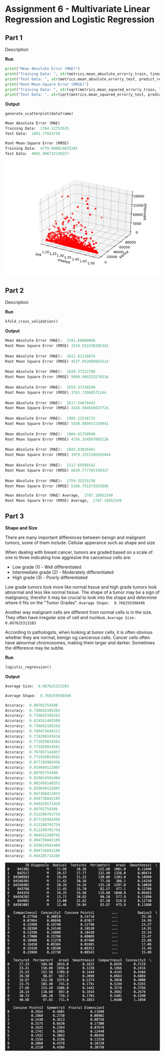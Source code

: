 # Assignment 6 - Multivariate Linear Regression and Logistic Regression

## Part 1

Description

__Run__

```python
print("Mean Absolute Error (MAE)")
print("Training Data: ", str(metrics.mean_absolute_error(y_train, linear_regr.predict(x_and_z_train))))
print("Test Data: ", str(metrics.mean_absolute_error(y_test, predict_regr)))
print("Root-Mean-Square Error (RMSE)")
print("Training Data: ", str(sqrt(metrics.mean_squared_error(y_train, linear_regr.predict(x_and_z_train)))))
print("Test Data: ", str(sqrt(metrics.mean_squared_error(y_test, predict_regr))))
```

__Output__

```python
generate_scatterplot(dataframe)
```

```python
Mean Absolute Error (MAE)
Training Data:  1764.12753535
Test Data:  1881.77653759
```

```python
Root-Mean-Square Error (RMSE)
Training Data:  4770.080814835201
Test Data:  4802.906732149257
```

![Text](https://github.com/HakimiX/BusinessIntelligence/blob/master/Assignment6/model/scatterplot.png)

## Part 2

Description

__Run__

```python
kfold_cross_validation()
```

__Output__

```python
Mean Absolute Error (MAE):  1591.68000068
Root Mean Square Error (RMSE) 3334.552249265342

Mean Absolute Error (MAE):  1812.81216074
Root Mean Square Error (RMSE) 4527.852669954314

Mean Absolute Error (MAE):  1820.37222788
Root Mean Square Error (RMSE) 5096.989223276516

Mean Absolute Error (MAE):  1659.37330299
Root Mean Square Error (RMSE) 3761.72868571144

Mean Absolute Error (MAE):  1617.54678443
Root Mean Square Error (RMSE) 4336.504650837724

Mean Absolute Error (MAE):  1985.21536731
Root Mean Square Error (RMSE) 5430.989457210941

Mean Absolute Error (MAE):  1904.01750946
Root Mean Square Error (RMSE) 4756.354507065226

Mean Absolute Error (MAE):  1603.83026461
Root Mean Square Error (RMSE) 3979.3357206926044

Mean Absolute Error (MAE):  2117.69508541
Root Mean Square Error (RMSE) 6639.777765199327

Mean Absolute Error (MAE):  1759.35255138
Root Mean Square Error (RMSE) 5186.751373833896
```

```python
Mean Absolute Error (MAE) Average,  1787.18952549
Root Mean Square Error (RMSE) Average,  1787.18952549
```

## Part 3

__Shape and Size__

There are many important differences between benign and malignant tumors, some of them include: Cellular apperance such as shape and size

When dealing with breast cancer, tumors are graded based on a scale of one to three indicating how aggresive the cancerous cells are:
* Low grade (1) - Well differentiated
* Intermediate grade (2) - Moderately differentiated
* High grade (3) - Poorly differentiated 

Low grade tumors look more like normal tissue and high grade tumors look abnormal and less like normal tissue. The shape of a tumor may be a sign of malignancy, therefor it may be crucial to look into the shape and determine where it fits on the "Tumor Grades". `Average Shape:  0.766259398496`

Another way malignant cells are different from normal cells is in the size. They often have irregular size of cell and nucleus. `Average Size:  0.887625313283`

According to pathologsts, when looking at tumor cells, it is often obvious whether they are normal, benign og cancerous cells. Cancer cells often have abnormal chromosomes, making them larger and darker. Sometimes the difference may be subtle. 

__Run__

```python
logistic_regression()
```

__Output__

```python
Average Size:  0.887625313283
```

```python
Average Shape:  0.766259398496
```

```python
Accuracy:  0.80701754386
Accuracy:  0.736842105263
Accuracy:  0.736842105263
Accuracy:  0.824561403509
Accuracy:  0.736842105263
Accuracy:  0.789473684211
Accuracy:  0.719298245614
Accuracy:  0.771929824561
Accuracy:  0.771929824561
Accuracy:  0.767857142857
Accuracy:  0.771929824561
Accuracy:  0.877192982456
Accuracy:  0.859649122807
Accuracy:  0.80701754386
Accuracy:  0.929824561404
Accuracy:  0.982456140351
Accuracy:  0.859649122807
Accuracy:  0.947368421053
Accuracy:  0.894736842105
Accuracy:  0.946428571429
Accuracy:  0.80701754386
Accuracy:  0.912280701754
Accuracy:  0.877192982456
Accuracy:  0.912280701754
Accuracy:  0.912280701754
Accuracy:  0.964912280702
Accuracy:  0.894736842105
Accuracy:  0.929824561404
Accuracy:  0.894736842105
Accuracy:  0.964285714286
```

![Text](https://github.com/HakimiX/BusinessIntelligence/blob/master/Assignment6/model/Breast_cancer_dataset.jpg)











